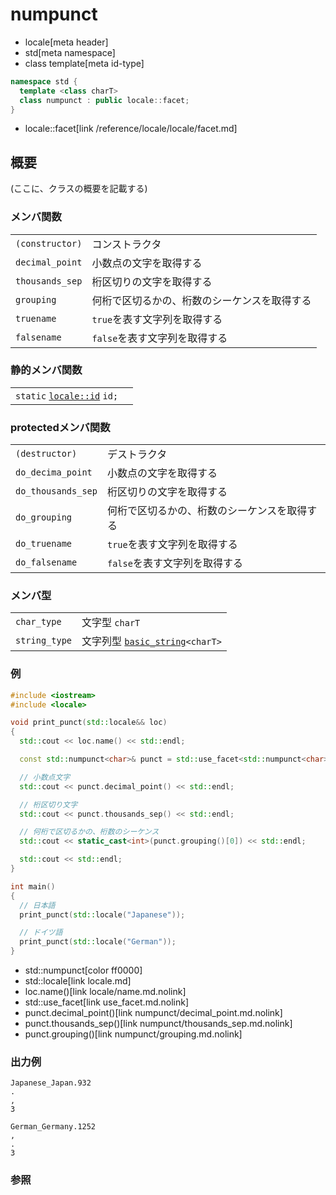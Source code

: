 # numpunct
* locale[meta header]
* std[meta namespace]
* class template[meta id-type]

```cpp
namespace std {
  template <class charT>
  class numpunct : public locale::facet;
}
```
* locale::facet[link /reference/locale/locale/facet.md]

## 概要
(ここに、クラスの概要を記載する)

### メンバ関数

| | |
|----------------------------|--------------------------------------------------------------------|
| `(constructor)` | コンストラクタ |
| `decimal_point` | 小数点の文字を取得する |
| `thousands_sep` | 桁区切りの文字を取得する |
| `grouping` | 何桁で区切るかの、桁数のシーケンスを取得する |
| `truename` | `true`を表す文字列を取得する |
| `falsename` | `false`を表す文字列を取得する |

### 静的メンバ関数

| | |
|---------------------------------------------------------------------------------------------------------------------------------------------------------------------------------------------------------------------------------------------------------------|--|
| `static` [`locale::id`](/reference/locale/locale/id.md) `id;` |  |

### protectedメンバ関数

| | |
|-------------------------------|--------------------------------------------------------------------|
| `(destructor)` | デストラクタ |
| `do_decima_point` | 小数点の文字を取得する |
| `do_thousands_sep` | 桁区切りの文字を取得する |
| `do_grouping` | 何桁で区切るかの、桁数のシーケンスを取得する |
| `do_truename` | `true`を表す文字列を取得する |
| `do_falsename` | `false`を表す文字列を取得する |

### メンバ型

| | |
|--------------------------|----------------------------------------------------------------------------------------------------------------------------------|
| `char_type` | 文字型 `charT` |
| `string_type` | 文字列型 [`basic_string`](/reference/string/basic_string.md)`<charT>` |

### 例

```cpp example
#include <iostream>
#include <locale>

void print_punct(std::locale&& loc)
{
  std::cout << loc.name() << std::endl;

  const std::numpunct<char>& punct = std::use_facet<std::numpunct<char> >(loc);

  // 小数点文字
  std::cout << punct.decimal_point() << std::endl;

  // 桁区切り文字
  std::cout << punct.thousands_sep() << std::endl;

  // 何桁で区切るかの、桁数のシーケンス
  std::cout << static_cast<int>(punct.grouping()[0]) << std::endl;

  std::cout << std::endl;
}

int main()
{
  // 日本語
  print_punct(std::locale("Japanese"));

  // ドイツ語
  print_punct(std::locale("German"));
}
```
* std::numpunct[color ff0000]
* std::locale[link locale.md]
* loc.name()[link locale/name.md.nolink]
* std::use_facet[link use_facet.md.nolink]
* punct.decimal_point()[link numpunct/decimal_point.md.nolink]
* punct.thousands_sep()[link numpunct/thousands_sep.md.nolink]
* punct.grouping()[link numpunct/grouping.md.nolink]

### 出力例
```
Japanese_Japan.932
.
,
3

German_Germany.1252
,
.
3
```

### 参照

